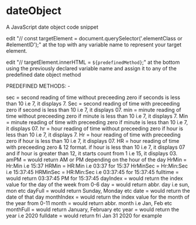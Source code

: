 # dateObject
A JavaScript date object code snippet


edit "// const targetElement = document.querySelector('.elementClass or #elementID');" at the top with any variable name to represent your target element.

edit "// targetElement.innerHTML = `${predefinedMethod}`;" at the bottom using the previously declared variable name and assign it to any of the predefined date object method

PREDEFINED METHODS: -

sec = second reading of time without preceeding zero if seconds is less than 10 i.e 7, it displays 7.
Sec = second reading of time with preceeding zero if second is less than 10 i.e 7, it displays 07.
min = minute reading of time without preceeding zero if minute is less than 10 i.e 7, it displays 7.
Min = minute reading of time with preceeding zero if minute is less than 10 i.e 7, it displays 07.
hr = hour reading of time without preceeding zero if hour is less than 10 i.e 7, it displays 7.
Hr = hour reading of time with preceeding zero if hour is less than 10 i.e 7, it displays 07.
HR = hour reading of time with preceeding zero & 12 format. if hour is less than 10 i.e 7, it displays 07 and if hour is greater than 12, it starts count from 1 i.e 15, it displays 03.
amPM = would return AM or PM depending on the hour of the day
HrMin = Hr:Min i.e 15:37
HRMin = HR:Min i.e 03:37 for 15:37
HrMinSec = Hr:Min:Sec i.e 15:37:45
HRMinSec = HR:Min:Sec i.e 03:37:45 for 15:37:45
fulltime = would return   03:37:45 PM for 15:37:45
dayIndex = would return the index value for the day of the week from 0-6
day = would return abbr. day i.e sun, mon etc
dayFull = would return Sunday, Monday etc
date = would return the date of that day
monthIndex = would return the index value for the month of the year from 0-11
month = would return abbr. month i.e Jan, Feb etc
monthFull = would return January, February etc
year = would return the year i.e 2020
fulldate = would return fri Jan 31 2020 for example
